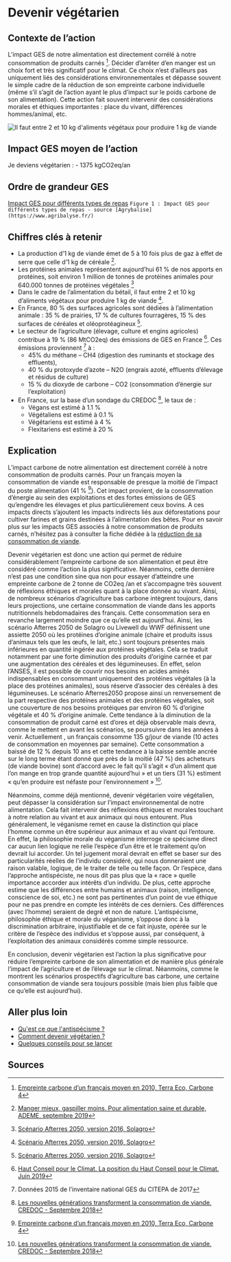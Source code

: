 # Devenir végétarien

## Contexte de l’action

L’impact GES de notre alimentation est directement corrélé à notre consommation de produits carnés [^1]. Décider d’arrêter d’en manger est un choix fort et 
très significatif pour le climat. Ce choix n’est d’ailleurs pas uniquement liés des considérations environnementales et dépasse souvent le simple cadre de 
la réduction de son empreinte carbone individuelle (même s’il s’agit de l’action ayant le plus d’impact sur le poids carbone de son alimentation). Cette 
action fait souvent intervenir des considérations morales et éthiques importantes : place du vivant, différences hommes/animal, etc.

![Il faut entre 2 et 10 kg d'aliments végétaux pour produire 1 kg de viande](https://ecolab-data.netlify.app/images/Chiffres-cles_Devenir-vegetarien.png )

## Impact GES moyen de l’action

Je deviens végétarien : - 1375 kgCO2eq/an 

## Ordre de grandeur GES

[Impact GES pour différents types de repas](https://ecolab-data.netlify.app/images/Impact_GES_repas.PNG)
`Figure 1 : Impact GES pour différents types de repas - source [Agrybalise](https://www.agribalyse.fr/)`

## Chiffres clés à retenir

-	La production d’1 kg de viande émet de 5 à 10 fois plus de gaz à effet de serre que celle d’1 kg de céréale [^2].
-	Les protéines animales représentent aujourd’hui 61 % de nos apports en protéines, soit environ 1 million de tonnes de protéines animales pour 640.000 tonnes
de protéines végétales [^3]
-	Dans le cadre de l’alimentation du bétail, il faut entre 2 et 10 kg d’aliments végétaux pour produire 1 kg de viande [^3].
-	En France, 80 % des surfaces agricoles sont dédiées à l’alimentation animale : 35 % de prairies, 17 % de cultures fourragères, 15 % des surfaces de 
céréales et oléoprotéagineux [^3].
-	Le secteur de l’agriculture (élevage, culture et engins agricoles) contribue à 19 % (86 MtCO2eq) des émissions de GES en France [^4]. Ces émissions 
proviennent [^5] à : 
    -	45% du méthane – CH4 (digestion des ruminants et stockage des effluents), 
    -	40 % du protoxyde d’azote – N2O (engrais azoté, effluents d’élevage et résidus de culture)
    -	15 % du dioxyde de carbone – CO2 (consommation d’énergie sur l’exploitation) 
-	En France, sur la base d’un sondage du CREDOC [^6], le taux de :
    -	Végans est estimé à 1.1 %
    -	Végétaliens est estimé à 0.1 %
    -	Végétariens est estimé à 4 %
    -	Flexitariens est estimé à 20 %


## Explication

L’impact carbone de notre alimentation est directement corrélé à notre consommation de produits carnés. Pour un français moyen la consommation de viande est
responsable de presque la moitié de l’impact du poste alimentation (41 % [^1]). Cet impact provient, de la consommation d’énergie au sein des exploitations 
et des fortes émissions de GES qu’engendre les élevages et plus particulièrement ceux bovins. A ces impacts directs s’ajoutent les impacts indirects liés 
aux déforestations pour cultiver farines et grains destinées à l’alimentation des bêtes. Pour en savoir plus sur les impacts GES associés à notre 
consommation de produits carnés, n’hésitez pas à consulter la fiche dédiée à la [réduction de sa consommation de viande](https://nosgestesclimat.fr/actions/plus/alimentation/r%C3%A9duire-viande/par-deux).

Devenir végétarien est donc une action qui permet de réduire considérablement l’empreinte carbone de son alimentation et peut être considéré comme l’action 
la plus significative. Néanmoins, cette dernière n’est pas une condition sine qua non pour essayer d’atteindre une empreinte carbone de 2 tonne de CO2eq /an
et s’accompagne très souvent de réflexions éthiques et morales quant à la place donnée au vivant. Ainsi, de nombreux scénarios d’agriculture bas carbone 
intègrent toujours, dans leurs projections, une certaine consommation de viande dans les apports nutritionnels hebdomadaires des français. Cette 
consommation sera en revanche largement moindre que ce qu’elle est aujourd’hui. Ainsi, les scénario Afterres 2050 de Solagro ou Livewell du WWF définissent
une assiette 2050 où les protéines d’origine animale (chaire et produits issus d’animaux tels que les œufs, le lait, etc.) sont toujours présentes mais 
inférieures en quantité ingérée aux protéines végétales. Cela se traduit notamment par une forte diminution des produits d’origine carnée et par une 
augmentation des céréales et des légumineuses. En effet, selon l’ANSES, il est possible de couvrir nos besoins en acides aminés indispensables en consommant
uniquement des protéines végétales (à la place des protéines animales), sous réserve d’associer des céréales à des légumineuses. Le scénario Afterres2050 
propose ainsi un renversement de la part respective des protéines animales et des protéines végétales, soit une couverture de nos besoins protéiques par 
environ 60 % d’origine végétale et 40 % d’origine animale. Cette tendance à la diminution de la consommation de produit carné est d’ores et déjà observable 
mais devra, comme le mettent en avant les scénarios, se poursuivre dans les années à venir. Actuellement , un français consomme 135 g/jour de viande 
(10 actes de consommation en moyennes par semaine). Cette consommation a baissé de 12 % depuis 10 ans et cette tendance à la baisse semble ancrée sur le 
long terme étant donné que près de la moitié (47 %) des acheteurs (de viande bovine) sont d’accord avec le fait qu’il s’agit « d’un aliment que l’on mange 
en trop grande quantité aujourd’hui » et un tiers (31 %) estiment « qu’en produire est néfaste pour l’environnement » [^6]. 

Néanmoins, comme déjà mentionné, devenir végétarien voire végétalien, peut dépasser la considération sur l’impact environnemental de notre alimentation. 
Cela fait intervenir des réflexions éthiques et morales touchant à notre relation au vivant et aux animaux qui nous entourent. Plus généralement, le 
véganisme remet en cause la distinction qui place l’homme comme un être supérieur aux animaux et au vivant qui l’entoure. En effet, la philosophie morale 
du véganisme interroge ce spécisme direct car aucun lien logique ne relie l’espèce d’un être et le traitement qu’on devrait lui accorder. Un tel jugement 
moral devrait en effet se baser sur des particularités réelles de l’individu considéré, qui nous donneraient une raison valable, logique, de le traiter de 
telle ou telle façon. Or l’espèce, dans l’approche antispéciste, ne nous dit pas plus que la « race » quelle importance accorder aux intérêts d’un individu.
De plus, cette approche estime que les différences entre humains et animaux (raison, intelligence, conscience de soi, etc.) ne sont pas pertinentes d’un 
point de vue éthique pour ne pas prendre en compte les intérêts de ces derniers. Ces différences (avec l’homme) seraient de degré et non de nature. 
L’antispécisme, philosophie éthique et morale du véganisme, s’oppose donc à la discrimination arbitraire, injustifiable et de ce fait injuste, opérée sur 
le critère de l’espèce des individus et s’oppose aussi, par conséquent, à l’exploitation des animaux considérés comme simple ressource.

En conclusion, devenir végétarien est l’action la plus significative pour réduire l’empreinte carbone de son alimentation et de manière plus générale 
l’impact de l’agriculture et de l’élevage sur le climat. Néanmoins, comme le montrent les scénarios prospectifs d’agriculture bas carbone, une certaine 
consommation de viande sera toujours possible (mais bien plus faible que ce qu’elle est aujourd’hui).


## Aller plus loin

- [Qu'est ce que l'antispécisme ?](https://www.l214.com/antispecisme)
- [Comment devenir végétarien ?](https://fr.wikihow.com/devenir-v%C3%A9g%C3%A9tarien) 
- [Quelques conseils pour se lancer](https://www.vegetarisme.fr/comment-devenir-vegetarien/)


## Sources
[^1]: [Empreinte carbone d’un français moyen en 2010, Terra Eco, Carbone 4](https://www.terraeco.net/1990-2010-Notre-r-evolution,19337.html)
[^2]: [Manger mieux, gaspiller moins. Pour alimentation saine et durable, ADEME, septembre 2019](https://librairie.ademe.fr/consommer-autrement/1947-manger-mieux-gaspiller-moins-9791029708480.html)
[^3]: [Scénario Afterres 2050, version 2016, Solagro](https://afterres2050.solagro.org/wp-content/uploads/2015/11/solagro_afterres2050_version2016.pdf)
[^4]: [Haut Conseil pour le Climat. La position du Haut Conseil pour le Climat. Juin 2019](https://www.hautconseilclimat.fr/publications/rapport-2019/)
[^5]: Données 2015 de l’inventaire national GES du CITEPA de 2017
[^6]: [Les nouvelles générations transforment la consommation de viande, CREDOC - Septembre 2018](https://www.credoc.fr/publications/les-nouvelles-generations-transforment-la-consommation-de-viande)
